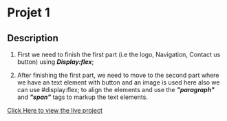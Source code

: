 # Projet 1

## Description

1) First we need to finish the first part (i.e the logo, Navigation, Contact us button) using  **_Display:flex_**;

2) After finishing the first part, we need to move to the second part where we have an text element with button and an image is used here also we can use #display:flex; to align the elements and use the **_"paragraph"_** and **_"span"_** tags to markup the text elements.

[Click Here to view the live project](https://spontaneous-mohan-project1.netlify.app/ "FSJS2 Mohan Project-1")